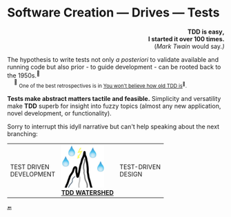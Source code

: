 # Software Creation &mdash; Drives &mdash; Tests

<p dir="rtl"><b>,TDD is easy<br />.I started it over 100 times</b><br /><i>(.Mark Twain</i> would say)</p>

The hypothesis to write tests not only _a posteriori_ to validate available and running code but also prior - to guide development - can be rooted back to the 1950s.<sup>👴</sup>\
&nbsp;&nbsp;&nbsp;&nbsp;<sup>👴</sup> <sub>One of the best retrospectives is in [You won't believe how old TDD is](https://arialdomartini.wordpress.com/2012/07/20/you-wont-believe-how-old-tdd-is/)<sup>🔗</sup>.</sub>

**Tests make abstract matters tactile and feasible.** Simplicity and versatility make **TDD** superb for insight into fuzzy topics (almost any new application, novel development, or functionality).

Sorry to interrupt this idyll narrative but can't help speaking about the next branching:

<table><tr><td>TEST DRIVEN<br />DEVELOPMENT</td><td>
  <a href="README+/TestDrive-Big_Watershed.md"><picture><img width="100px" alt="&nbsp;Tests drive watershed" src="../../../_rsc/_img/_nav/TddWatershed-thumb250px.jpg" /></picture><br /><b>TDD WATERSHED</b></a>
</td><td>TEST-DRIVEN<br />DESIGN</td></tr></table>

🔚
